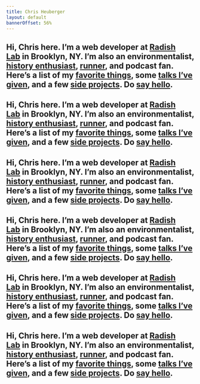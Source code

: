 ```yaml
---
title: Chris Heuberger
layout: default
bannerOffset: 56%
---
```


<div class="main-content">

  <section class="home-intro">
    <!-- small mobile -->
    <h1 class="home-intro-text home-intro-text__small-mobile" aria-label="Hi, Chris here. I’m a web developer at Radish Lab in Brooklyn, NY. I’m also an environmentalist, history enthusiast, runner, and podcast fan. Here’s a list of my favorite things, some talks I’ve given, and a few side projects. Do say hello.">
      <span class="reveal-line" aria-hidden="true"><span class="reveal-text">Hi, Chris here. I&#8217;m a</span></span>
      <span class="reveal-line" aria-hidden="true"><span class="reveal-text">web developer at</span></span>
      <span class="reveal-line" aria-hidden="true"><span class="reveal-text"><a class="home-intro-link__mobile" href="https://www.radishlab.com" target="_blank" rel="noopener" aria-label="Radish Lab">Radish Lab</a>&nbsp;in</span></span>
      <span class="reveal-line" aria-hidden="true"><span class="reveal-text">Brooklyn, NY. I&#8217;m also</span></span>
      <span class="reveal-line" aria-hidden="true"><span class="reveal-text">an environmentalist,</span></span>
      <span class="reveal-line" aria-hidden="true"><span class="reveal-text"><a class="home-intro-link__mobile" href="https://www.bushwickbrewingtour.com" target="_blank" rel="noopener" aria-label="history enthusiast">history enthusiast</a>,</span></span>
      <span class="reveal-line" aria-hidden="true"><span class="reveal-text"><a class="home-intro-link__mobile" href="https://www.chrisheuberger.com/rrbc" target="_blank" rel="noopener" aria-label="runner">runner</a>, and podcast</span></span>
      <span class="reveal-line" aria-hidden="true"><span class="reveal-text">fan. Here&#8217;s a list of my</span></span>
      <span class="reveal-line" aria-hidden="true"><span class="reveal-text"><a class="home-intro-link__mobile" href="favorite-things.html" aria-label="favorite things">favorite things</a>, some</span></span>
      <span class="reveal-line" aria-hidden="true"><span class="reveal-text"><a class="home-intro-link__mobile" href="talks.html" aria-label="talks I've given">talks I&#8217;ve given</a>, and a</span></span>
      <span class="reveal-line" aria-hidden="true"><span class="reveal-text">few <a class="home-intro-link__mobile" href="side-projects.html" aria-label="side projects">side projects</a>. Do</span></span>
      <span class="reveal-line" aria-hidden="true"><span class="reveal-text"><a class="home-intro-link__mobile" href="mailto:chrisheuberg@gmail.com" target="_blank" rel="noopener" title="chrisheuberg@gmail.com" aria-label="say hello">say hello</a>.</span></span>
    </h1>
    <!-- large mobile -->
    <h1 class="home-intro-text home-intro-text__large-mobile" aria-label="Hi, Chris here. I’m a web developer at Radish Lab in Brooklyn, NY. I’m also an environmentalist, history enthusiast, runner, and podcast fan. Here’s a list of my favorite things, some talks I’ve given, and a few side projects. Do say hello.">
      <span class="reveal-line" aria-hidden="true"><span class="reveal-text">Hi, Chris here. I&#8217;m a web developer at</span></span>
      <span class="reveal-line" aria-hidden="true"><span class="reveal-text"><a class="home-intro-link__mobile" href="https://www.radishlab.com" target="_blank" rel="noopener" aria-label="Radish Lab">Radish Lab</a>&nbsp;in Brooklyn, NY. I&#8217;m also an</span></span>
      <span class="reveal-line" aria-hidden="true"><span class="reveal-text">environmentalist, <a class="home-intro-link__mobile" href="https://www.bushwickbrewingtour.com" target="_blank" rel="noopener" aria-label="history enthusiast">history enthusiast</a>,</span></span>
      <span class="reveal-line" aria-hidden="true"><span class="reveal-text"><a class="home-intro-link__mobile" href="https://www.chrisheuberger.com/rrbc" target="_blank" rel="noopener" aria-label="runner">runner</a>, and podcast fan. Here&#8217;s a list of</span></span>
      <span class="reveal-line" aria-hidden="true"><span class="reveal-text">my <a class="home-intro-link__mobile" href="favorite-things.html" aria-label="favorite things">favorite things</a>, some <a class="home-intro-link__mobile" href="talks.html" aria-label="talks I've given">talks I&#8217;ve given</a>,</span></span>
      <span class="reveal-line" aria-hidden="true"><span class="reveal-text">and a few <a class="home-intro-link__mobile" href="side-projects.html" aria-label="side projects">side projects</a>. Do <a class="home-intro-link__mobile" href="mailto:chrisheuberg@gmail.com" target="_blank" rel="noopener" title="chrisheuberg@gmail.com" aria-label="say hello">say hello</a>.</span></span>
    </h1>
    <!-- small tablet -->
    <h1 class="home-intro-text home-intro-text__small-tablet" aria-label="Hi, Chris here. I’m a web developer at Radish Lab in Brooklyn, NY. I’m also an environmentalist, history enthusiast, runner, and podcast fan. Here’s a list of my favorite things, some talks I’ve given, and a few side projects. Do say hello.">
      <span class="reveal-line" aria-hidden="true"><span class="reveal-text">Hi, Chris here. I&#8217;m a web developer at</span></span>
      <span class="reveal-line" aria-hidden="true"><span class="reveal-text"><a class="home-intro-link__mobile" href="https://www.radishlab.com" target="_blank" rel="noopener" aria-label="Radish Lab">Radish Lab</a>&nbsp;in Brooklyn, NY. I&#8217;m also an</span></span>
      <span class="reveal-line" aria-hidden="true"><span class="reveal-text">environmentalist, <a class="home-intro-link__mobile" href="https://www.bushwickbrewingtour.com" target="_blank" rel="noopener" aria-label="history enthusiast">history enthusiast</a>,</span></span>
      <span class="reveal-line" aria-hidden="true"><span class="reveal-text"><a class="home-intro-link__mobile" href="https://www.chrisheuberger.com/rrbc" target="_blank" rel="noopener" aria-label="runner">runner</a>, and podcast fan. Here&#8217;s a list of</span></span>
      <span class="reveal-line" aria-hidden="true"><span class="reveal-text">my <a class="home-intro-link__mobile" href="favorite-things.html" aria-label="favorite things">favorite things</a>, some <a class="home-intro-link__mobile" href="talks.html" aria-label="talks I've given">talks I&#8217;ve given</a>,</span></span>
      <span class="reveal-line" aria-hidden="true"><span class="reveal-text">and a few <a class="home-intro-link__mobile" href="side-projects.html" aria-label="side projects">side projects</a>. Do <a class="home-intro-link__mobile" href="mailto:chrisheuberg@gmail.com" target="_blank" rel="noopener" title="chrisheuberg@gmail.com" aria-label="say hello">say hello</a>.</span></span>
    </h1>
    <!-- large tablet -->
    <h1 class="home-intro-text home-intro-text__large-tablet" aria-label="Hi, Chris here. I’m a web developer at Radish Lab in Brooklyn, NY. I’m also an environmentalist, history enthusiast, runner, and podcast fan. Here’s a list of my favorite things, some talks I’ve given, and a few side projects. Do say hello.">
      <span class="reveal-line" aria-hidden="true"><span class="reveal-text">Hi, Chris here. I&#8217;m a web developer at</span></span>
      <span class="reveal-line" aria-hidden="true"><span class="reveal-text"><a class="home-intro-link__mobile" href="https://www.radishlab.com" target="_blank" rel="noopener" aria-label="Radish Lab">Radish Lab</a>&nbsp;in Brooklyn, NY. I&#8217;m also an</span></span>
      <span class="reveal-line" aria-hidden="true"><span class="reveal-text">environmentalist, <a class="home-intro-link__mobile" href="https://www.bushwickbrewingtour.com" target="_blank" rel="noopener" aria-label="history enthusiast">history enthusiast</a>,</span></span>
      <span class="reveal-line" aria-hidden="true"><span class="reveal-text"><a class="home-intro-link__mobile" href="https://www.chrisheuberger.com/rrbc" target="_blank" rel="noopener" aria-label="runner">runner</a>, and podcast fan. Here&#8217;s a list of</span></span>
      <span class="reveal-line" aria-hidden="true"><span class="reveal-text">my <a class="home-intro-link__mobile" href="favorite-things.html" aria-label="favorite things">favorite things</a>, some <a class="home-intro-link__mobile" href="talks.html" aria-label="talks I've given">talks I&#8217;ve given</a>,</span></span>
      <span class="reveal-line" aria-hidden="true"><span class="reveal-text">and a few <a class="home-intro-link__mobile" href="side-projects.html" aria-label="side projects">side projects</a>. Do <a class="home-intro-link__mobile" href="mailto:chrisheuberg@gmail.com" target="_blank" rel="noopener" title="chrisheuberg@gmail.com" aria-label="say hello">say hello</a>.</span></span>
    </h1>
    <!-- small desktop -->
    <h1 class="home-intro-text home-intro-text__small-desktop" aria-label="Hi, Chris here. I’m a web developer at Radish Lab in Brooklyn, NY. I’m also an environmentalist, history enthusiast, runner, and podcast fan. Here’s a list of my favorite things, some talks I’ve given, and a few side projects. Do say hello.">
      <span class="reveal-line" aria-hidden="true"><span class="reveal-text">Hi, Chris here. I&#8217;m a web developer at</span></span>
      <span class="reveal-line" aria-hidden="true"><span class="reveal-text"><a class="home-intro-link__desktop" href="https://www.radishlab.com" target="_blank" rel="noopener" aria-label="Radish Lab">Radish Lab</a>&nbsp;in Brooklyn, NY. I&#8217;m also an</span></span>
      <span class="reveal-line" aria-hidden="true"><span class="reveal-text">environmentalist, <a class="home-intro-link__desktop" href="https://www.bushwickbrewingtour.com" target="_blank" rel="noopener" aria-label="history enthusiast">history enthusiast</a>,</span></span>
      <span class="reveal-line" aria-hidden="true"><span class="reveal-text"><a class="home-intro-link__desktop" href="https://www.chrisheuberger.com/rrbc" target="_blank" rel="noopener" aria-label="runner">runner</a>, and podcast fan. Here&#8217;s a list of</span></span>
      <span class="reveal-line" aria-hidden="true"><span class="reveal-text">my <a class="home-intro-link__desktop" href="favorite-things.html" aria-label="favorite things">favorite things</a>, some <a class="home-intro-link__desktop" href="talks.html" aria-label="talks I've given">talks I&#8217;ve given</a>,</span></span>
      <span class="reveal-line" aria-hidden="true"><span class="reveal-text">and a few <a class="home-intro-link__desktop" href="side-projects.html" aria-label="side projects">side projects</a>. Do <a class="home-intro-link__desktop" href="mailto:chrisheuberg@gmail.com" target="_blank" rel="noopener" title="chrisheuberg@gmail.com" aria-label="say hello">say hello</a>.</span></span>
    </h1>
    <!-- large desktop -->
    <h1 class="home-intro-text home-intro-text__large-desktop" aria-label="Hi, Chris here. I’m a web developer at Radish Lab in Brooklyn, NY. I’m also an environmentalist, history enthusiast, runner, and podcast fan. Here’s a list of my favorite things, some talks I’ve given, and a few side projects. Do say hello.">
     <span class="reveal-line" aria-hidden="true"><span class="reveal-text">Hi, Chris here. I&#8217;m a web developer at</span></span>
      <span class="reveal-line" aria-hidden="true"><span class="reveal-text"><a class="home-intro-link__desktop" href="https://www.radishlab.com" target="_blank" rel="noopener" aria-label="Radish Lab">Radish Lab</a>&nbsp;in Brooklyn, NY. I&#8217;m also an</span></span>
      <span class="reveal-line" aria-hidden="true"><span class="reveal-text">environmentalist, <a class="home-intro-link__desktop" href="https://www.bushwickbrewingtour.com" target="_blank" rel="noopener" aria-label="history enthusiast">history enthusiast</a>,</span></span>
      <span class="reveal-line" aria-hidden="true"><span class="reveal-text"><a class="home-intro-link__desktop" href="https://www.chrisheuberger.com/rrbc" target="_blank" rel="noopener" aria-label="runner">runner</a>, and podcast fan. Here&#8217;s a list of my</span></span>
      <span class="reveal-line" aria-hidden="true"><span class="reveal-text"><a class="home-intro-link__desktop" href="favorite-things.html" aria-label="favorite things">favorite things</a>, some <a class="home-intro-link__desktop" href="talks.html" aria-label="talks I've given">talks I&#8217;ve given</a>, and a</span></span>
      <span class="reveal-line" aria-hidden="true"><span class="reveal-text">few <a class="home-intro-link__desktop" href="side-projects.html" aria-label="side projects">side projects</a>. Do <a class="home-intro-link__desktop" href="mailto:chrisheuberg@gmail.com" target="_blank" rel="noopener" title="chrisheuberg@gmail.com" aria-label="say hello">say hello</a>.</span></span>
    </h1>
  </section>

</div>
